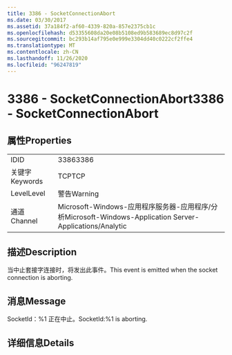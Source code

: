 ```yaml
---
title: 3386 - SocketConnectionAbort
ms.date: 03/30/2017
ms.assetid: 37a184f2-af60-4339-820a-857e2375cb1c
ms.openlocfilehash: d53355608da20e08b5108ed9b583689ec8d97c2f
ms.sourcegitcommit: bc293b14af795e0e999e3304dd40c0222cf2ffe4
ms.translationtype: MT
ms.contentlocale: zh-CN
ms.lasthandoff: 11/26/2020
ms.locfileid: "96247819"
---
```

# <a name="3386---socketconnectionabort"></a><span data-ttu-id="6f591-102">3386 - SocketConnectionAbort</span><span class="sxs-lookup"><span data-stu-id="6f591-102">3386 - SocketConnectionAbort</span></span>

## <a name="properties"></a><span data-ttu-id="6f591-103">属性</span><span class="sxs-lookup"><span data-stu-id="6f591-103">Properties</span></span>  
  
|||  
|-|-|  
|<span data-ttu-id="6f591-104">ID</span><span class="sxs-lookup"><span data-stu-id="6f591-104">ID</span></span>|<span data-ttu-id="6f591-105">3386</span><span class="sxs-lookup"><span data-stu-id="6f591-105">3386</span></span>|  
|<span data-ttu-id="6f591-106">关键字</span><span class="sxs-lookup"><span data-stu-id="6f591-106">Keywords</span></span>|<span data-ttu-id="6f591-107">TCP</span><span class="sxs-lookup"><span data-stu-id="6f591-107">TCP</span></span>|  
|<span data-ttu-id="6f591-108">Level</span><span class="sxs-lookup"><span data-stu-id="6f591-108">Level</span></span>|<span data-ttu-id="6f591-109">警告</span><span class="sxs-lookup"><span data-stu-id="6f591-109">Warning</span></span>|  
|<span data-ttu-id="6f591-110">通道</span><span class="sxs-lookup"><span data-stu-id="6f591-110">Channel</span></span>|<span data-ttu-id="6f591-111">Microsoft-Windows-应用程序服务器-应用程序/分析</span><span class="sxs-lookup"><span data-stu-id="6f591-111">Microsoft-Windows-Application Server-Applications/Analytic</span></span>|  
  
## <a name="description"></a><span data-ttu-id="6f591-112">描述</span><span class="sxs-lookup"><span data-stu-id="6f591-112">Description</span></span>  

 <span data-ttu-id="6f591-113">当中止套接字连接时，将发出此事件。</span><span class="sxs-lookup"><span data-stu-id="6f591-113">This event is emitted when the socket connection is aborting.</span></span>  
  
## <a name="message"></a><span data-ttu-id="6f591-114">消息</span><span class="sxs-lookup"><span data-stu-id="6f591-114">Message</span></span>  

 <span data-ttu-id="6f591-115">SocketId：%1 正在中止。</span><span class="sxs-lookup"><span data-stu-id="6f591-115">SocketId:%1 is aborting.</span></span>  
  
## <a name="details"></a><span data-ttu-id="6f591-116">详细信息</span><span class="sxs-lookup"><span data-stu-id="6f591-116">Details</span></span>
